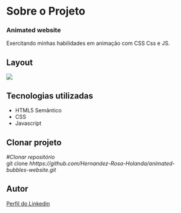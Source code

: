 <div>
  <h1>Sobre o Projeto</h1>

  <h3>Animated website</h3> 
  <p>
    Exercitando minhas habilidades em animação com CSS Css e JS.
  </p>
<h2>Layout</h2>
  <p>
    <img src="https://user-images.githubusercontent.com/82759865/139171526-da9f261c-8b06-4c9b-8f95-27dded6824ef.gif"/>
  </p>

<h2>Tecnologias utilizadas</h2>

<ul>
  <li>HTML5 Semântico
  <li>CSS
  <li>Javascript
</ul>

<h2>Clonar projeto</h2>

<i>#Clonar repositório</i></br>
  git clone <i>hhttps://github.com/Hernandez-Rosa-Holanda/animated-bubbles-website.git</i>

<h2>Autor</h2> 
<p>
<a href="https://www.linkedin.com/in/hernandez-rosa-de-holanda/">Perfil do Linkedin</a>
</p>
</div> 

